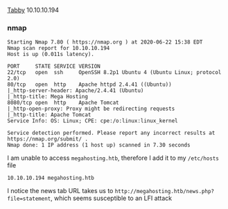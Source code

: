 [Tabby](https://app.hackthebox.com/machines/Tabby)
10.10.10.194

### nmap
```
Starting Nmap 7.80 ( https://nmap.org ) at 2020-06-22 15:38 EDT
Nmap scan report for 10.10.10.194
Host is up (0.011s latency).

PORT     STATE SERVICE VERSION
22/tcp   open  ssh     OpenSSH 8.2p1 Ubuntu 4 (Ubuntu Linux; protocol 2.0)
80/tcp   open  http    Apache httpd 2.4.41 ((Ubuntu))
|_http-server-header: Apache/2.4.41 (Ubuntu)
|_http-title: Mega Hosting
8080/tcp open  http    Apache Tomcat
|_http-open-proxy: Proxy might be redirecting requests
|_http-title: Apache Tomcat
Service Info: OS: Linux; CPE: cpe:/o:linux:linux_kernel

Service detection performed. Please report any incorrect results at https://nmap.org/submit/ .
Nmap done: 1 IP address (1 host up) scanned in 7.30 seconds
```

I am unable to access `megahosting.htb`, therefore I add it to my `/etc/hosts` file

```
10.10.10.194 megahosting.htb
```

I notice the news tab URL takes us to `http://megahosting.htb/news.php?file=statement`, which seems susceptible to an LFI attack